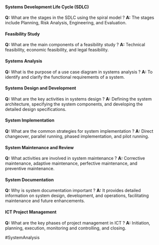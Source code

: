 #### Systems Development Life Cycle (SDLC)
**Q:** What are the stages in the SDLC using the spiral model
?
**A:** The stages include Planning, Risk Analysis, Engineering, and Evaluation. <!--SR:!2024-07-11,3,250-->


#### Feasibility Study
**Q:** What are the main components of a feasibility study
?
**A:** Technical feasibility, economic feasibility, and legal feasibility. <!--SR:!2024-07-09,1,230-->


#### Systems Analysis
**Q:** What is the purpose of a use case diagram in systems analysis
?
**A:** To identify and clarify the functional requirements of a system. <!--SR:!2024-07-09,1,228-->


#### Systems Design and Development
**Q:** What are the key activities in systems design
?
**A:** Defining the system architecture, specifying the system components, and developing the detailed design specifications.


#### System Implementation
**Q:** What are the common strategies for system implementation
?
**A:** Direct changeover, parallel running, phased implementation, and pilot running. <!--SR:!2024-07-11,3,268-->


#### System Maintenance and Review
**Q:** What activities are involved in system maintenance
?
**A:** Corrective maintenance, adaptive maintenance, perfective maintenance, and preventive maintenance. <!--SR:!2024-07-09,1,228-->


#### System Documentation
**Q:** Why is system documentation important
?
**A:** It provides detailed information on system design, development, and operations, facilitating maintenance and future enhancements.


#### ICT Project Management
**Q:** What are the key phases of project management in ICT
?
**A:** Initiation, planning, execution, monitoring and controlling, and closing.

#SystemAnalysis


